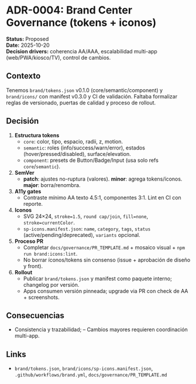 # ADR-0004: Brand Center Governance (tokens + iconos)

**Status:** Proposed  
**Date:** 2025-10-20  
**Decision drivers:** coherencia AA/AAA, escalabilidad multi-app (web/PWA/kiosco/TV), control de cambios.

## Contexto
Tenemos `brand/tokens.json` v0.1.0 (core/semantic/component) y `brand/icons/` con manifest v0.3.0 y CI de validación. Faltaba formalizar reglas de versionado, puertas de calidad y proceso de rollout.

## Decisión
1) **Estructura tokens**  
   - `core`: color, tipo, espacio, radii, z, motion.  
   - `semantic`: roles (info/success/warn/error), estados (hover/pressed/disabled), surface/elevation.  
   - `component`: presets de Button/Badge/Input (usa solo refs `core`/`semantic`).
2) **SemVer**  
   - **patch**: ajustes no-ruptura (valores). **minor**: agrega tokens/íconos. **major**: borra/renombra.
3) **A11y gates**  
   - Contraste mínimo AA texto 4.5:1, componentes 3:1. Lint en CI con reporte.
4) **Iconos**  
   - SVG 24×24, `stroke=1.5`, `round cap/join`, `fill=none`, `stroke=currentColor`.  
   - `sp-icons.manifest.json`: `name`, `category`, `tags`, `status` (active/pending/deprecated), `variants` opcional.
5) **Proceso PR**  
   - Completar `docs/governance/PR_TEMPLATE.md` + mosaico visual + `npm run brand:icons:lint`.  
   - No borrar íconos/tokens sin consenso (issue + aprobación de diseño y front).
6) **Rollout**  
   - Publicar `brand/tokens.json` y manifest como paquete interno; changelog por versión.  
   - Apps consumen versión pinneada; upgrade via PR con check de AA + screenshots.

## Consecuencias
+ Consistencia y trazabilidad; – Cambios mayores requieren coordinación multi-app.

## Links
- `brand/tokens.json`, `brand/icons/sp-icons.manifest.json`, `.github/workflows/brand.yml`, `docs/governance/PR_TEMPLATE.md`

